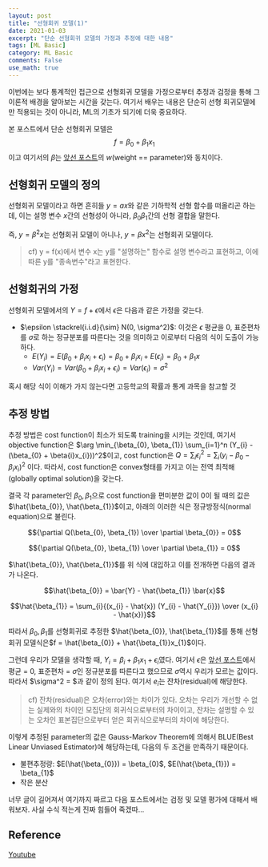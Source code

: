 ```yaml
---
layout: post
title: "선형회귀 모델(1)"
date: 2021-01-03
excerpt: "단순 선형회귀 모델의 가정과 추정에 대한 내용"
tags: [ML Basic]
category: ML Basic
comments: False
use_math: true
---
```


이번에는 보다 통계적인 접근으로 선형회귀 모델을 가정으로부터 추정과 검정을 통해 그 이론적 배경을 알아보는 시간을 갖는다. 여기서 배우는 내용은 단순히 선형 회귀모델에만 적용되는 것이 아니라, ML의 기초가 되기에 더욱 중요하다.

본 포스트에서 단순 선형회귀 모델은 $$f = \beta_{0}+ \beta_{1}x_{1}$$이고 여기서의 $\beta$는 [앞선 포스트](https://silverstar0727.github.io/ml%20basic/2021/01/03/%EB%A8%B8%EC%8B%A0%EB%9F%AC%EB%8B%9D-%EA%B0%9C%EC%9A%94/#)의 $w$(weight == parameter)와 동치이다.

## 선형회귀 모델의 정의

선형회귀 모델이라고 하면 흔히들 $y = ax$와 같은 기하학적 선형 함수를 떠올리곤 하는데, 이는 설명 변수 $x$간의 선형성이 아니라, $\beta_{0} \beta_{1}$간의 선형 결합을 말한다.

즉, $y = \beta^2 x$는 선형회귀 모델이 아니나, $y = \beta x^2$는 선형회귀 모델이다.

> cf) y = f(x)에서 변수 x는 y를 "설명하는" 함수로 설명 변수라고 표현하고, 이에 따른 y를 "종속변수"라고 표현한다.

## 선형회귀의 가정
선형회귀 모델에서의 $Y = f + \epsilon$에서 $\epsilon$은 다음과 같은 가정을 갖는다.
* $\epsilon \stackrel{i.i.d}{\sim} N(0, \sigma^2)$: 이것은 $\epsilon$ 평균을 0, 표준편차를 $\sigma$로 하는 정규분포를 따른다는 것을 의미하고 이로부터 다음의 식이 도출이 가능하다.
  * $E(Y_{i}) = E(\beta_{0} + \beta_{i}x_{i} + \epsilon_{i}) = \beta_{0} + \beta_{i}x_{i} + E(\epsilon_{i}) = \beta_{0} + \beta_{1}x$
  * $Var(Y_{i}) = Var(\beta_{0} + \beta_{i}x_{i} + \epsilon_{i}) = Var(\epsilon_{i}) = \sigma^2$
  
혹시 해당 식이 이해가 가지 않는다면 고등학교의 확률과 통계 과목을 참고할 것

## 추정 방법
추정 방법은 cost function이 최소가 되도록 training을 시키는 것인데, 여기서 objective function은
$\arg \min_{\beta_{0}, \beta_{1}} \sum_{i=1}^n (Y_{i} - (\beta_{0} + \beta{i}x_{i}))^2$이고, cost function은 $Q = \sum_{i} \epsilon_{i}^2 = \sum_{i} (y_{i} - \beta_{0} - \beta_{i}x_{i})^2$ 이다. 따라서, cost function은 convex형태를 가지고 이는 전역 최적해(globally optimal solution)을 갖는다.

결국 각 parameter인 $\beta_{0}, \beta_{1}$으로 cost function을 편미분한 값이 0이 될 때의 값은 $\hat{\beta_{0}}, \hat{\beta_{1}}$이고, 아래의 이러한 식은 정규방정식(normal equation)으로 불린다.

$${\partial Q(\beta_{0}, \beta_{1}) \over \partial \beta_{0}} = 0$$

$${\partial Q(\beta_{0}, \beta_{1}) \over \partial \beta_{1}} = 0$$

$\hat{\beta_{0}}, \hat{\beta_{1}}$를 위 식에 대입하고 이를 전개하면 다음의 결과가 나온다.

$$\hat{\beta_{0}} = \bar{Y} - \hat{\beta_{1}} \bar{x}$$

$$\hat{\beta_{1}} = \sum_{i}{(x_{i} - \hat{x}) (Y_{i} - \hat{Y_{i}})  \over  (x_{i} - \hat{x})}$$

따라서 $\beta_{0}, \beta_{1}$를 선형회귀로 추정한 $\hat{\beta_{0}}, \hat{\beta_{1}}$를 통해 선형 회귀 모델식은$f = \hat{\beta_{0}} + \hat{\beta_{1}}x_{1}$이다.

그런데 우리가 모델을 생각할 때, $Y_{i} = \beta_{i} + \beta_{1}x_{1} + \epsilon_{i}$였다. 여기서 $\epsilon$은 [앞선 포스트]()에서 평균 = 0, 표준편차 = $\sigma$인 정규분포를 따른다고 했으므로 $\sigma$역시 우리가 모르는 값이다. 따라서 $\sigma^2 = $과 같이 정의 된다. 여기서 $e_{i}$는 잔차(residual)에 해당한다.

> cf) 잔차(residual)은 오차(error)와는 차이가 있다. 오차는 우리가 개선할 수 없는 실제와의 차이인 모집단의 회귀식으로부터의 차이이고, 잔차는 설명할 수 있는 오차인 표본집단으로부터 얻은 회귀식으로부터의 차이에 해당한다.

이렇게 추정된 parameter의 값은 Gauss-Markov Theorem에 의해서 BLUE(Best Linear Unviased Estimator)에 해당하는데, 다음의 두 조건을 만족하기 때문이다.
* 불편추정량: $E(\hat{\beta_{0}}) = \beta_{0}$, $E(\hat{\beta_{1}}) = \beta_{1}$
* 작은 분산

너무 글이 길어져서 여기까지 짜르고 다음 포스트에서는 검정 및 모델 평가에 대해서 배워보자. 사실 수식 적는게 진짜 힘들어 죽겠따...

## Reference
[Youtube](https://www.youtube.com/watch?v=AZ45z0eGlaw&list=PLpIPLT0Pf7IoTxTCi2MEQ94MZnHaxrP0j&index=23)
